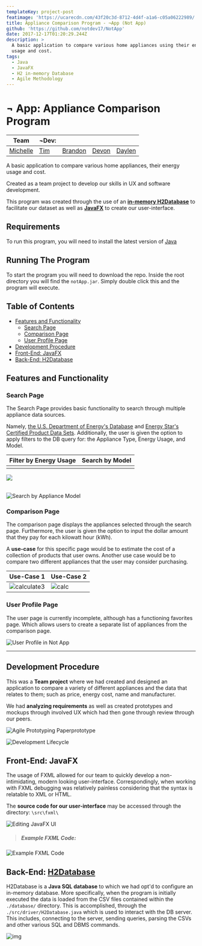 ```yaml
---
templateKey: project-post
featimage: 'https://ucarecdn.com/43f20c3d-8712-4d4f-a1a6-c05a06222989/'
title: Appliance Comparison Program - ¬App (Not App)
github: 'https://github.com/notdev17/NotApp'
date: 2017-12-17T01:20:29.244Z
description: >
  A basic application to compare various home appliances using their energy
  usage and cost.
tags:
  - Java
  - JavaFX
  - H2 in-memory Database
  - Agile Methodology
---
```

# ¬ App: Appliance Comparison Program

| Team                                           | ¬Dev:                              |                                     |                                     |                                       |
| ---------------------------------------------- | ---------------------------------- | ----------------------------------- | ----------------------------------- | ------------------------------------- |
| [Michelle](https://github.com/michellesuchang) | [Tim](https://github.com/podoodoo) | [Brandon](https://github.com/Ciyon) | [Devon](https://github.com/DevonS3) | [Daylen](https://github.com/flannyan) |

A basic application to compare various home appliances, their energy usage and cost.

Created as a team project to develop our skills in UX and software development. 

This program was created through the use of an [**in-memory H2Database**](http://h2database.com/html/main.html) to facilitate our dataset as well as [**JavaFX**](https://docs.oracle.com/javase/8/javafx/get-started-tutorial/index.html) to create our user-interface.

## Requirements

To run this program, you will need to install the latest version of [Java](https://www.java.com/en/download/)

## Running The Program

To start the program you will need to download the repo. Inside the root directory you will find the `notApp.jar`. Simply double click this and the program will execute.

## Table of Contents

* [Features and Functionality](#features-and-functionality)
  * [Search Page](#search-page)
  * [Comparison Page](#comparison-page)
  * [User Profile Page](#user-profile-page)
* [Development Procedure](#development-procedure)
* [Front-End: JavaFX](#front-end-javafx)
* [Back-End: H2Database](#back-end-h2database)

## Features and Functionality

### Search Page

The Search Page provides basic functionality to search through multiple appliance data sources. 

Namely, [the U.S. Department of Energy's Database](https://www.regulations.doe.gov/certification-data/) and [Energy Star's Certified Product Data Sets](https://www.energystar.gov/productfinder/advanced). Additionally, the user is given the option to apply filters to the DB query for: the Appliance Type, Energy Usage, and Model.

| Filter by Energy Usage | Search by Model |
| ---------------------- | --------------- |
|                        |                 |

![](https://ucarecdn.com/072566c1-07a4-4c16-9e25-a3084aac3a3c/)

|     |
| --- |

![Search by Appliance Model](https://ucarecdn.com/dcaeb249-6aae-42bc-ac46-8b2ec4e7fb44/ "Appliance Model Searching Screenshot")

### Comparison Page

The comparison page displays the appliances selected through the search page. Furthermore, the user is given the option to input the dollar amount that they pay for each kilowatt hour (kWh).

A **use-case** for this specific page would be to estimate the cost of a collection of products that user owns. Another use case would be to compare two different appliances that the user may consider purchasing.

| Use-Case 1                          | Use-Case 2              |
| ----------------------------------- | ----------------------- |
| ![calculate3](./img/calculate3.png) | ![calc](./img/calc.png) |

### User Profile Page

The user page is currently incomplete, although has a functioning favorites page. Which allows users to create a separate list of appliances from the comparison page.

![User Profile in Not App](https://ucarecdn.com/18bd2ab5-1b6e-4b74-8192-4629e22560e4/ "User Profile in Not App")

- - -

## Development Procedure

This was a **Team project** where we had created and designed an application to compare a variety of different appliances and the data that relates to them; such as price, energy cost, name and manufacturer. 

We had **analyzing requirements** as well as created prototypes and mockups through involved UX which had then gone through review through our peers. 

![Agile Prototyping Paperprototype](https://ucarecdn.com/ec85c829-7c91-4959-a1ef-c16c9dd6fe58/ "Agile Prototyping Paperprototype")

![Development Lifecycle](https://raw.githubusercontent.com/notdev17/notDev.us/master/Appliance%20Comparison%20Application%20-%20Not%20Dev.png)

## Front-End: JavaFX

The usage of FXML allowed for our team to quickly develop a non-intimidating, modern looking user-interface. Correspondingly, when working with FXML debugging was relatively painless considering that the syntax is relatable to XML or HTML. 

The **source code for our user-interface** may be accessed through the directory: `\src\fxml\`	

![Editing JavaFX UI](https://ucarecdn.com/fe2a4aef-cf76-4c4b-9859-6939e0f64f50/ "Editing JavaFX UI")



> ##### Example FXML Code:

![Example FXML Code](https://ucarecdn.com/b01561d3-d759-449c-9d88-186981c25711/ "Example FXML Code")

## Back-End: [H2Database](http://h2database.com/html/main.html)

H2Database is a **Java SQL database** to which we had opt'd to configure an in-memory database. More specifically, when the program is initially executed the data is loaded from the CSV files contained within the `./database/` directory. This is accomplished, through the `./src/driver/H2Database.java` which is used to interact with the DB server. This includes, connecting to the server, sending queries, parsing the CSVs and other various SQL and DBMS commands.

![img](./img/db.png)
